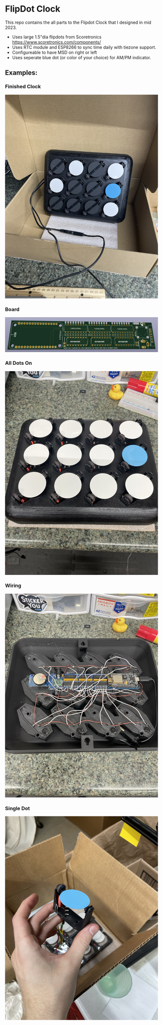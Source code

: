 # FlipDot Clock
This repo contains the all parts to the Flipdot Clock that I designed in mid 2023.    
 * Uses large 1.5"dia flipdots from Scoretronics https://www.scoretronics.com/components/
 * Uses RTC module and ESP8266 to sync time daily with tiezone support.
 * Configureable to have MSD on right or left
 * Uses seperate blue dot (or color of your choice) for AM/PM indicator.
 

## Examples:

### Finished Clock
![Picture of clock](images/msd_right.JPEG)

### Board
![Picture of board](images/board.png)

### All Dots On
![Picture of all dots](images/all_on.JPEG)

### Wiring
![Picture of wiring](images/wiring.JPEG)

### Single Dot
![Picture of a dot](images/single_dot.JPG)


